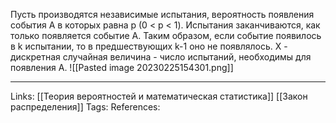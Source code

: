 Пусть производятся независимые испытания, вероятность появления события А в которых равна р (0 < p < 1). 
Испытания заканчиваются, как только появляется событие А. Таким образом, если событие появилось в k испытании, то в предшествующих k-1 оно не появлялось. 
Х - дискретная случайная величина - число испытаний, необходимы для появления А. 
![[Pasted image 20230225154301.png]]

___
Links: [[Теория вероятностей и математическая статистика]] [[Закон распределения]]
Tags:
References: